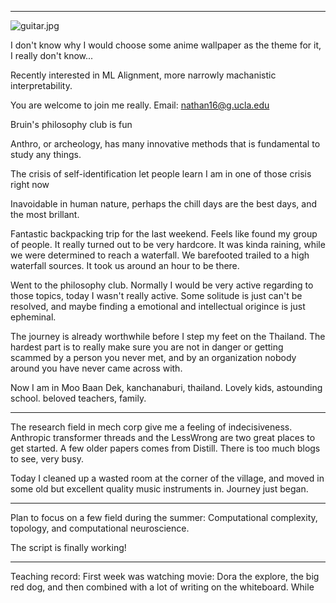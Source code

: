 ---
![guitar.jpg](guitar.JPG)




I don't know why I would choose some anime wallpaper as the theme for it, I really don't know...



Recently interested in ML Alignment, more narrowly machanistic interpretability.



You are welcome to join me really. Email: nathan16@g.ucla.edu



Bruin's philosophy club is fun



Anthro, or archeology, has many innovative methods that is fundamental to study any things.



The crisis of self-identification let people learn
I am in one of those crisis right now

Inavoidable in human nature, perhaps the chill days are the best days, and the most brillant.

Fantastic backpacking trip for the last weekend. Feels like found my group of people. 
It really turned out to be very hardcore. It was kinda raining, while we were determined to reach a waterfall. We barefooted trailed to a high waterfall sources. It took us around an hour to be there. 

Went to the philosophy club. Normally I would be very active regarding to those topics, today I wasn't really active. Some solitude is just can't be resolved, and maybe finding a emotional and intellectual origince is just epheminal. 

The journey is already worthwhile before I step my feet on the Thailand. The hardest part is to really make sure you are not in danger or getting scammed by a person you never met, and by an organization nobody around you have never came across with. 

Now I am in Moo Baan Dek, kanchanaburi, thailand. Lovely kids, astounding school. beloved teachers, family.

----------------------
The research field in mech corp give me a feeling of indecisiveness. Anthropic transformer threads and the LessWrong are two great places to get started. A few older papers comes from Distill. There is too much blogs to see, very busy. 

Today I cleaned up a wasted room at the corner of the village, and moved in some old but excellent quality music instruments in. Journey just began. 

------
Plan to focus on a few field during the summer: Computational complexity, topology, and computational neuroscience.

The script is finally working!

-------
Teaching record:
First week was watching movie: Dora the explore, the big red dog, and then combined with a lot of writing on the whiteboard. While
